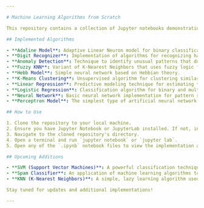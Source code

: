 ```yaml
---

# Machine Learning Algorithms from Scratch

This repository contains a collection of Jupyter notebooks demonstrating the implementation of various machine learning algorithms from scratch. The goal is to provide a deeper understanding of the algorithms' workings by coding them without relying on high-level library functions. Each notebook includes a detailed explanation of the algorithm's theory, followed by a step-by-step Python implementation and an example application on real-world datasets.

## Implemented Algorithms

- **Adaline Model**: Adaptive Linear Neuron model for binary classification tasks.
- **Digit Recognizer**: Implementation of algorithms for recognizing handwritten digits.
- **Anomaly Detection**: Technique to identify unusual patterns that do not conform to expected behavior.
- **Fuzzy KNN**: Variant of K-Nearest Neighbors that uses fuzzy logic for classification.
- **Hebb Model**: Simple neural network based on Hebbian theory.
- **K-Means Clustering**: Unsupervised algorithm for clustering similar data points together.
- **Linear Regression**: Predictive modeling technique for estimating the relationships between variables.
- **Logistic Regression**: Classification algorithm for binary and multiclass classification tasks.
- **Neural Network**: Basic neural network implementation for pattern recognition.
- **Perceptron Model**: The simplest type of artificial neural network for binary classification.

## How to Use

1. Clone the repository to your local machine.
2. Ensure you have Jupyter Notebook or JupyterLab installed. If not, install it via Anaconda or pip.
3. Navigate to the cloned repository's directory.
4. Open a terminal and run `jupyter notebook` or `jupyter lab`.
5. Open any of the `.ipynb` notebook files to view the implementation and instructions.

## Upcoming Additions

- **SVM (Support Vector Machines)**: A powerful classification technique that works well on linearly separable data and non-linear data by using kernel tricks.
- **Spam Classifier**: An application of machine learning algorithms to classify emails/messages as spam or not spam.
- **KNN (K-Nearest Neighbors)**: A simple, lazy learning algorithm used for classification and regression.

Stay tuned for updates and additional implementations!

---
```

